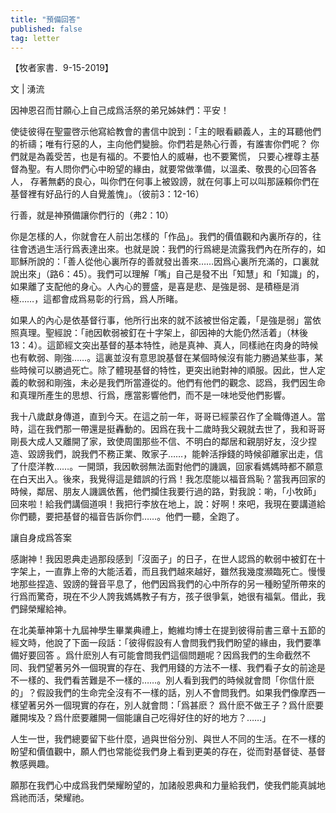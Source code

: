 ```yaml
---
title: "預備回答"
published: false
tag: letter
---
```

【牧者家書．9-15-2019】

文 | 湧流

因神恩召而甘願心上自己成爲活祭的弟兄姊妹們：平安！

使徒彼得在聖靈啓示他寫給教會的書信中說到：「主的眼看顧義人，主的耳聽他們的祈禱；唯有行惡的人，主向他們變臉。你們若是熱心行善，有誰害你們呢？ 你們就是為義受苦，也是有福的。不要怕人的威嚇，也不要驚慌， 只要心裡尊主基督為聖。有人問你們心中盼望的緣由，就要常做準備，以溫柔、敬畏的心回答各人， 存著無虧的良心，叫你們在何事上被毀謗，就在何事上可以叫那誣賴你們在基督裡有好品行的人自覺羞愧」。（彼前3：12-16）

行善，就是神預備讓你們行的（弗2：10）

你是怎樣的人，你就會在人前出怎樣的「作品」。我們的價值觀和內裏所存的，往往會透過生活行爲表達出來。也就是說：我們的行爲總是流露我們內在所存的，如耶穌所說的：「善人從他心裏所存的善就發出善來……因爲心裏所充滿的，口裏就說出來」（路6：45）。我們可以理解「嘴」自己是發不出「知慧」和「知識」的，如果離了支配他的身心。人內心的豐盛，是喜是悲、是強是弱、是積極是消極……，這都會成爲易彰的行爲，爲人所睹。

如果人的內心是依基督行事，他所行出來的就不該被世俗定義，「是強是弱」當依照真理。聖經說：「祂因軟弱被釘在十字架上，卻因神的大能仍然活着」（林後13：4）。這節經文突出基督的基本特性，祂是真神、真人，同樣祂在肉身的時候也有軟弱、剛強……。這裏並沒有意思說基督在某個時候沒有能力勝過某些事，某些時候可以勝過死亡。除了體現基督的特性，更突出祂對神的順服。因此，世人定義的軟弱和剛強，未必是我們所當遵從的。他們有他們的觀念、認爲，我們因生命和真理所產生的思想、行爲，應當影響他們，而不是一味地受他們影響。

我十八歲獻身傳道，直到今天。在這之前一年，哥哥已經蒙召作了全職傳道人。當時，這在我們那一帶還是挺轟動的。因爲在我十二歲時我父親就去世了，我和哥哥剛長大成人又離開了家，致使周圍那些不信、不明白的鄰居和親朋好友，沒少捏造、毀謗我們，說我們不務正業、敗家子……，能幹活掙錢的時候卻離家出走，信了什麼洋教……。一開頭，我因軟弱無法面對他們的譏諷，回家看媽媽時都不願意在白天出入。後來，我覺得這是錯誤的行爲！我怎麼能以福音爲恥？當我再回家的時候，鄰居、朋友人譏諷依舊，他們攔住我要行過的路，對我說：喲，「小牧師」回來啦！給我們講個道唄！我把行李放在地上，說：好啊！來吧，我現在要講道給你們聽，要把基督的福音告訴你們……。他們一聽，全跑了。

讓自身成爲答案

感謝神！我因恩典走過那段感到「沒面子」的日子，在世人認爲的軟弱中被釘在十字架上，一直靠上帝的大能活着，而且我們越來越好，雖然我幾度瀕臨死亡。慢慢地那些捏造、毀謗的聲音平息了，他們因爲我們的心中所存的另一種盼望所帶來的行爲而驚奇，現在不少人誇我媽媽教子有方，孩子很爭氣，她很有福氣。借此，我們歸榮耀給神。

在北美華神第十九屆神學生畢業典禮上，鮑維均博士在提到彼得前書三章十五節的經文時，他說了下面一段話：「彼得假設有人會問我們我們盼望的緣由，我們要準備好要回答 。爲什麽別人有可能會問我們這個問題呢？因爲我們的生命截然不同、我們望著另外一個現實的存在、我們用錢的方法不一樣、我們看子女的前途是不一樣的、我們看苦難是不一樣的……。別人看到我們的時候就會問「你信什麽的」？假設我們的生命完全沒有不一樣的話，別人不會問我們。如果我們像摩西一樣望著另外一個現實的存在，別人就會問：「爲甚麽？ 爲什麽不做王子？爲什麽要離開埃及？爲什麽要離開一個能讓自己吃得好住的好的地方？……」

人生一世，我們總要留下些什麼，過與世俗分別、與世人不同的生活。在不一樣的盼望和價值觀中，願人們也常能從我們身上看到更美的存在，從而對基督徒、基督教感興趣。

願那在我們心中成爲我們榮耀盼望的，加諸般恩典和力量給我們，使我們能真誠地爲祂而活，榮耀祂。

